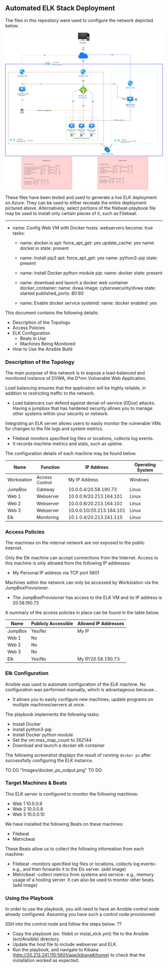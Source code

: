 ## Automated ELK Stack Deployment

The files in this repository were used to configure the network depicted below.

![](Diagrams/Cloud_Security_Network_Diagram+Elk.png)

These files have been tested and used to generate a live ELK deployment on Azure. They can be used to either recreate the entire deployment pictured above. Alternatively, select portions of the filebeat-playbook file may be used to install only certain pieces of it, such as Filebeat.

---
- name: Config Web VM with Docker
  hosts: webservers
  become: true
  tasks:
  - name: docker.io
    apt:
      force_apt_get: yes
      update_cache: yes
      name: docker.io
      state: present

  - name: Install pip3
    apt:
      force_apt_get: yes
      name: python3-pip
      state: present

  - name: Install Docker python module
    pip:
      name: docker
      state: present

  - name: download and launch a docker web container
    docker_container:
      name: dvwa
      image: cyberxsecurity/dvwa
      state: started
      published_ports: 80:80

  - name: Enable docker service
    systemd:
      name: docker
      enabled: yes


This document contains the following details:
- Description of the Topologu
- Access Policies
- ELK Configuration
  - Beats in Use
  - Machines Being Monitored
- How to Use the Ansible Build


### Description of the Topology

The main purpose of this network is to expose a load-balanced and monitored instance of DVWA, the D*mn Vulnerable Web Application.

Load balancing ensures that the application will be highly reliable, in addition to restricting traffic to the network.

- Load balancers can defend against denial-of-service (DDos) attacks. Having a jumpbox that has hardened security allows you to manage other systems within your security or network.

Integrating an ELK server allows users to easily monitor the vulnerable VMs for changes to the file logs and system metrics.
- Filebeat monitors specified log files or locations, collects log events.
- It records machine metrics and stats, such as uptime.

The configuration details of each machine may be found below.

| Name        | Function      | IP Address              | Operating System  |
|-------------|---------------|-------------------------|-------------------|
| Workstation | Access Control| My IP Address           | Windows           |
| JumpBox     | Gateway       | 10.0.0.4/20.58.190.73   | Linux             |
| Web 1       | Webserver     | 10.0.0.9/20.213.164.101 | Linux             |
| Web 2       | Webserver     | 10.0.0.8/20.213.164.101 | Linux             |
| Web 3       | Webserver     | 10.0.0.10/20.213.164.101| Linux             |
| Elk         | Monitoring    | 10.1.0.4/20.213.241.110 | Linux             |

### Access Policies

The machines on the internal network are not exposed to the public Internet. 

Only the Elk machine can accept connections from the Internet. Access to this machine is only allowed from the following IP addresses:
- My Personal IP address via TCP port 5601

Machines within the network can only be accessed by Workstation via the JumpBoxProvisioner.
- The JumpBoxProvisioner has access to the ELK VM and its IP address is 20.58.190.73

A summary of the access policies in place can be found in the table below.

| Name     | Publicly Accessible | Allowed IP Addresses    |
|----------|---------------------|-------------------------|
| JumpBox  | Yes/No              | My IP                   | 
| Web 1    | No                  |                         | 
| Web 2    | No                  |                         | 
| Web 3    | No                  |                         | 
| Elk      | Yes/No              | My IP/20.58.190.73      | 

### Elk Configuration

Ansible was used to automate configuration of the ELK machine. No configuration was performed manually, which is advantageous because...
- It allows you to easily configure new machines, update programs on multiple machines/servers at once.

The playbook implements the following tasks:
- Install Docker
- Install python3-pip
- Install Docker python module
- Set the vm.max_map_count to 262144
- Download and launch a docker elk container

The following screenshot displays the result of running `docker ps` after successfully configuring the ELK instance.

TO DO "Images/docker_ps_output.png" TO DO

### Target Machines & Beats
This ELK server is configured to monitor the following machines:
- Web 1 10.0.0.9 
- Web 2 10.0.0.8
- Web 3 10.0.0.10

We have installed the following Beats on these machines:
- Filebeat 
- Metricbeat

These Beats allow us to collect the following information from each machine:
- Filebeat -monitors specified log files or locations, collects log events- e.g., and then forwards it to the Els server.
(add image)
- Metricbeat -collect metrics from systems and service- e.g., memory usage of a hosting server. It can also be used to monitor other beats.
(add image)

### Using the Playbook
In order to use the playbook, you will need to have an Ansible control node already configured. Assuming you have such a control node provisioned: 

SSH into the control node and follow the steps below: ??
- Copy the playbook (ex: filebit or instal_elck.yml) file to the Ansible (ect/Ansible) directory. 
- Update the host file to include webserver and ELK.
- Run the playbook, and navigate to Kibana (http://20.213.241.110:5601/app/kibana#/home) to check that the installation worked as expected.
